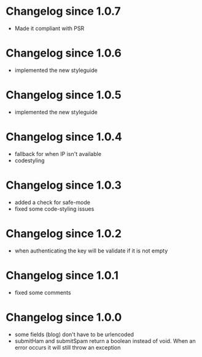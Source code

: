 # Changelog since 1.0.7

* Made it compliant with PSR

# Changelog since 1.0.6

* implemented the new styleguide

# Changelog since 1.0.5

* implemented the new styleguide

# Changelog since 1.0.4

* fallback for when IP isn't available
* codestyling

# Changelog since 1.0.3

* added a check for safe-mode
* fixed some code-styling issues

# Changelog since 1.0.2

* when authenticating the key will be validate if it is not empty

# Changelog since 1.0.1

* fixed some comments

# Changelog since 1.0.0

* some fields (blog) don't have to be urlencoded
* submitHam and submitSpam return a boolean instead of void. When an error
  occurs it will still throw an exception